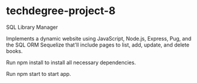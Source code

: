 # techdegree-project-8

SQL Library Manager

Implements a dynamic website using JavaScript, Node.js, Express, Pug, and the SQL ORM Sequelize that'll include pages to list, add, update, and delete books.

Run npm install to install all necessary dependencies.

Run npm start to start app.